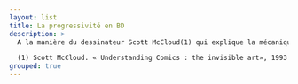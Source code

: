 ```yaml
---
layout: list
title: La progressivité en BD
description: >
  A la manière du dessinateur Scott McCloud(1) qui explique la mécanique des bandes dessinées en bande dessinée, je trouve qu'il est aussi plus judicieux d'expliquer la progressivité d'une carte en BD, en mettant en lumière tous leurs liens analogiques.

  (1) Scott McCloud. « Understanding Comics : the invisible art», 1993
grouped: true
---
```

